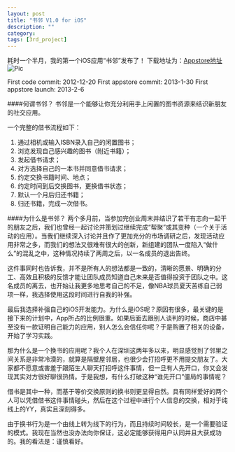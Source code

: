 ```yaml
---
layout: post
title: "书邻 V1.0 for iOS"
description: ""
category: 
tags: [3rd_project]
---
```


耗时一个半月，我的第一个iOS应用“书邻”发布了！
下载地址为：[Appstore地址](https://itunes.apple.com/us/app/shu-lin/id597886339?ls=1&mt=8)
![Pic](http://ww2.sinaimg.cn/large/6d36b79dtw1e1aqr7tatmj.jpg)

First code commit: 2012-12-20
First appstore commit: 2013-1-30
First appstore launch: 2013-2-6

####何谓书邻？
书邻是一个能够让你充分利用手上闲置的图书资源来结识新朋友的社交应用。

一个完整的借书流程如下：
1. 通过相机或输入ISBN录入自己的闲置图书；
2. 浏览发现自己感兴趣的图书（附近书籍）；
3. 发起借书请求；
4. 对方选择自己的一本书并同意借书请求；
5. 约定交换书籍时间、地点；
6. 约定时间到后交换图书，更换借书状态；
7. 默认一个月后归还书籍；
8. 归还书籍，完成一次借书。

####为什么是书邻？
两个多月前，当参加完创业周末并结识了若干有志向一起干的朋友之后，我们也曾经一起讨论并策划过继续完成“帮聚”或其变种（一个关于活动的应用）。当我们继续深入讨论并且作了更加充分的市场调研之后，发现活动应用非常之多，而我们的想法又很难有很大的创新，新组建的团队一度陷入“做什么”的混乱之中，这种情况持续了两周之后，以一名成员的退出告终。

这件事同时也告诉我，并不是所有人的想法都是一致的，清晰的愿景、明确的分工、高效且积极的反馈才能让团队成员知道自己未来是否值得投资于团队之中。这名成员的离去，也开始让我更多地思考自己的不足，像NBA球员夏天苦练自己弱项一样，我选择使用这段时间进行自我的补强。

最后我选择补强自己的iOS开发能力。为什么是iOS呢？原因有很多，最关键的是接下来的计划中，App所占的比例很重。如果后面去跟别人谈判的时候，商店中甚至没有一款证明自己能力的应用，别人怎么会信任你呢？于是购置了相关的设备，开始了学习实践。

那为什么是一个换书的应用呢？我个人在深圳这两年多以来，明显感觉到了邻里之间关系是非常冷漠的，就算是隔壁屋邻居，也很少会打招呼更不用提交朋友了。大家都不愿意或害羞于跟陌生人聊天打招呼这件事情，但一旦有人先开口，你又会发现其实对方很好聊很热情。于是我想，有什么打破这种“谁先开口”僵局的事情呢？

借书是其中一种，而基于等价交换原则的换书则更显得自然。具有同样爱好的两个人可以凭借借书这件事情碰头，然后在这个过程中进行个人信息的交换，相对于纯线上的YY，真实且深刻得多。

由于换书行为是一个由线上转为线下的行为，而且持续时间较长，是一个需要验证的模式。我现在当然也没办法向你保证，这必定能够获得用户认同并且大获成功的。我的看法是：谨慎看好。

